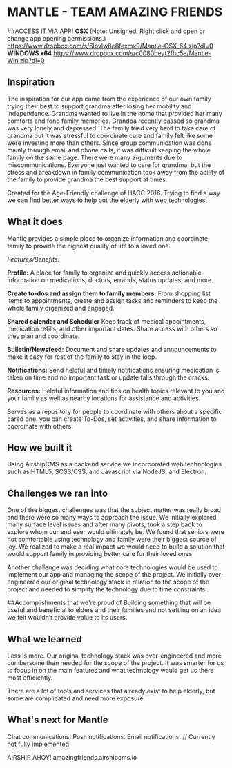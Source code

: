 # MANTLE - TEAM AMAZING FRIENDS

##ACCESS IT VIA APP!
**OSX**
(Note: Unsigned. Right click and open or change app opening permissions.)
https://www.dropbox.com/s/6lbvlw8e8fexmx9/Mantle-OSX-64.zip?dl=0
**WINDOWS x64**
https://www.dropbox.com/s/c0080beyt2fhc5e/Mantle-Win.zip?dl=0

## Inspiration
The inspiration for our app came from the experience of our own family trying their best to support grandma after losing her mobility and independence. 
Grandma wanted to live in the home that provided her many comforts and fond family memories. Grandpa recently passed so grandma was very lonely and depressed. The family tried very hard to take care of grandma but it was stressful to coordinate care and family felt like some were investing more than others. Since group communication was done mainly through email and phone calls, it was difficult keeping the whole family on the same page. There were many arguments due to miscommunications. Everyone just wanted to care for grandma, but the stress and breakdown in family communication took away from the ability of the family to provide grandma the best support at times.

Created for the Age-Friendly challenge of HACC 2016. Trying to find a way we can find better ways to help out the elderly with web technologies.

## What it does
Mantle provides a simple place to organize information and coordinate family to provide the highest quality of life to a loved one.

_Features/Benefits:_

**Profile:**
A place for family to organize and quickly access actionable information on medications, doctors, errands, status updates, and more. 

**Create to-dos and assign them to family members:**
From shopping list items to appointments, create and assign tasks and reminders to keep the whole family organized and engaged.

**Shared calendar and Scheduler**
Keep track of medical appointments, medication refills, and other important dates. Share access with others so they plan and coordinate.

**Bulletin/Newsfeed:**
Document and share updates and announcements to make it easy for rest of the family to stay in the loop. 

**Notifications:**
Send helpful and timely notifications ensuring medication is taken on time and no important task or update falls through the cracks.

**Resources:**
Helpful information and tips on health topics relevant to you and your family as well as nearby locations for assistance and activities. 

Serves as a repository for people to coordinate with others about a specific cared one. you can create To-Dos, set activities, and share information to coordinate with others.

## How we built it
Using AirshipCMS as a backend service we incorporated web technologies such as HTML5, SCSS/CSS, and Javascript via NodeJS, and Electron. 

## Challenges we ran into
One of the biggest challenges was that the subject matter was really broad and there were so many ways to approach the issue. We initially explored many surface level issues and after many pivots, took a step back to explore whom our end user would ultimately be. We found that seniors were not comfortable using technology and family were their biggest source of joy. We realized to make a real impact we would need to build a solution that would support family in providing better care for their loved ones.

Another challenge was deciding what core technologies would be used to implement our app and managing the scope of the project. We initially over-engineered our original technology stack in relation to the scope of the project and needed to simplify the technology due to time constraints..

##Accomplishments that we're proud of
Building something that will be useful and beneficial to elders and their families and not settling on an idea we felt wouldn’t provide value to its users.

## What we learned
Less is more. Our original technology stack was over-engineered and more cumbersome than needed for the scope of the project. It was smarter for us to focus in on the main features and what technology would get us there most efficiently.

There are a lot of tools and services that already exist to help elderly, but some are complicated and need more exposure.

## What's next for Mantle
Chat communications.
Push notifications.
Email notifications.  // Currently not fully implemented

AIRSHIP AHOY!
amazingfriends.airshipcms.io